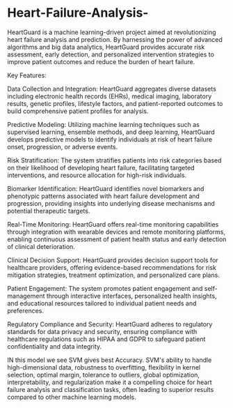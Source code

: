 # Heart-Failure-Analysis-
HeartGuard is a machine learning-driven project aimed at revolutionizing heart failure analysis and prediction. By harnessing the power of advanced algorithms and big data analytics, HeartGuard provides accurate risk assessment, early detection, and personalized intervention strategies to improve patient outcomes and reduce the burden of heart failure.

Key Features:

Data Collection and Integration: HeartGuard aggregates diverse datasets including electronic health records (EHRs), medical imaging, laboratory results, genetic profiles, lifestyle factors, and patient-reported outcomes to build comprehensive patient profiles for analysis.

Predictive Modeling: Utilizing machine learning techniques such as supervised learning, ensemble methods, and deep learning, HeartGuard develops predictive models to identify individuals at risk of heart failure onset, progression, or adverse events.

Risk Stratification: The system stratifies patients into risk categories based on their likelihood of developing heart failure, facilitating targeted interventions, and resource allocation for high-risk individuals.

Biomarker Identification: HeartGuard identifies novel biomarkers and phenotypic patterns associated with heart failure development and progression, providing insights into underlying disease mechanisms and potential therapeutic targets.

Real-Time Monitoring: HeartGuard offers real-time monitoring capabilities through integration with wearable devices and remote monitoring platforms, enabling continuous assessment of patient health status and early detection of clinical deterioration.

Clinical Decision Support: HeartGuard provides decision support tools for healthcare providers, offering evidence-based recommendations for risk mitigation strategies, treatment optimization, and personalized care plans.

Patient Engagement: The system promotes patient engagement and self-management through interactive interfaces, personalized health insights, and educational resources tailored to individual patient needs and preferences.

Regulatory Compliance and Security: HeartGuard adheres to regulatory standards for data privacy and security, ensuring compliance with healthcare regulations such as HIPAA and GDPR to safeguard patient confidentiality and data integrity.




IN this model we see SVM gives best Accuracy.
 SVM's ability to handle high-dimensional data, robustness to overfitting, flexibility in kernel selection, optimal margin, tolerance to outliers, global optimization, interpretability, and regularization make it a compelling choice for heart failure analysis and classification tasks, often leading to superior results compared to other machine learning models.
 

